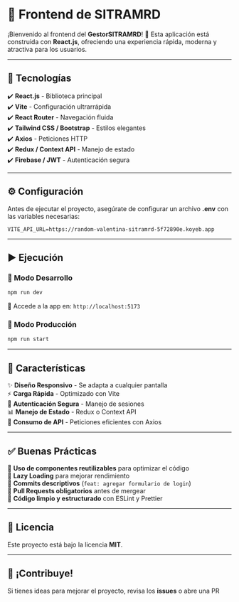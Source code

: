# 🎨 Frontend de **SITRAMRD**  

¡Bienvenido al frontend del **GestorSITRAMRD**! 🎉 Esta aplicación está construida con **React.js**, ofreciendo una experiencia rápida, moderna y atractiva para los usuarios.  

---

## 🚀 Tecnologías  

✔️ **React.js** - Biblioteca principal  
✔️ **Vite** - Configuración ultrarrápida  
✔️ **React Router** - Navegación fluida  
✔️ **Tailwind CSS / Bootstrap** - Estilos elegantes  
✔️ **Axios** - Peticiones HTTP  
✔️ **Redux / Context API** - Manejo de estado  
✔️ **Firebase / JWT** - Autenticación segura  

---

## ⚙️ Configuración  

Antes de ejecutar el proyecto, asegúrate de configurar un archivo **.env** con las variables necesarias:  

```env
VITE_API_URL=https://random-valentina-sitramrd-5f72890e.koyeb.app
```

* * *
## ▶️ Ejecución

### 🚧 Modo Desarrollo
```bash
npm run dev
```

🔗 Accede a la app en: `http://localhost:5173`

### 🚀 Modo Producción
```bash
npm run start
```
* * *

## 📌 Características

✨ **Diseño Responsivo** - Se adapta a cualquier pantalla  
⚡ **Carga Rápida** - Optimizado con Vite  
🔐 **Autenticación Segura** - Manejo de sesiones  
📊 **Manejo de Estado** - Redux o Context API  
🔄 **Consumo de API** - Peticiones eficientes con Axios

* * *

## ✅ Buenas Prácticas

🔹 **Uso de componentes reutilizables** para optimizar el código  
🔹 **Lazy Loading** para mejorar rendimiento  
🔹 **Commits descriptivos** (`feat: agregar formulario de login`)  
🔹 **Pull Requests obligatorios** antes de mergear  
🔹 **Código limpio y estructurado** con ESLint y Prettier

* * *

## 📜 Licencia

Este proyecto está bajo la licencia **MIT**.

* * *

## 🚀 ¡Contribuye!

Si tienes ideas para mejorar el proyecto, revisa los **issues** o abre una PR
